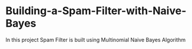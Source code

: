 # Building-a-Spam-Filter-with-Naive-Bayes
In this project Spam Filter is built using Multinomial Naive Bayes Algorithm
